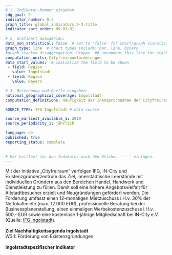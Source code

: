 ```yaml
---
# 1. Indikator-Nummer eingeben 
sdg_goal: 9 
indicator_number: 9.3
graph_title: global_indicators.9-3-title
indicator_sort_order: 09-03-01
 
# 2. Grafikart auswaehlen: 
data_non_statistical: false  # set to 'false' for chart/graph visualization 
graph_type: line  # chart types include: bar, line, binary 
#graph_stacked_disaggregation: Gruppe  ## uncomment this line for stacked bars. eplace 'Geschlecht' with the field of aggregation. 
computation_units: Cityfreiraumförderungen
data_start_values:  # initialize the field to be shown  
 - field: Region 
   value: Ingolstadt 
 - field: Region 
   value: Bayern 

# 3. Berechnung und Quelle eingeben: 
national_geographical_coverage: Ingolstadt 
computation_definitions: Häufigkeit der Inanspruchnahme der Cityfreiraumförderung

SOURCE_TYPE: IFG Ingolstadt # data source

source_earliest_available_1: 2019
source_periodicity_1: jährlich

language: de   
published: true 
reporting_status: complete
 
 
# Für Leittext für den Indikator nach den Stichen '---' einfügen. 
---
```

Mit der Initiative „Cityfreiraum“ verfolgen IFG, IN-City und Existenzgründerzentrum das Ziel, innerstädtische Leerstände mit individuellen Gründern aus den Bereichen Handel, Handwerk und Dienstleistung zu füllen. Damit soll eine höhere Angebotsvielfalt für Altstadtbesucher erzielt und Neugründungen gefördert werden. Die Förderung umfasst einen 12-monatigen Mietzuschuss i.H.v. 30% der Nettokaltmiete (max. 12.000 EUR), professionelle Beratung bei der Businessplanerstellung, einen einmaligen Werbekostenzuschuss i.H.v. 500,- EUR sowie eine kostenlose 1-jährige Mitgliedschaft bei IN-City e.V. (Quelle: <a href="https://www.ingolstadt-ifg.de/cityfreiraum">IFG Ingolstadt</a>).<br>
<br>
<b>Ziel Nachhaltigkeitsagenda Ingolstadt</b><br>
W3.1: Förderung von Existenzgründungen<br>
<br>
<b>Ingolstadtspezifischer Indikator</b>
